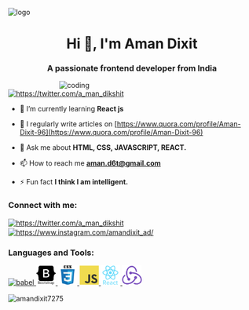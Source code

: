 ![logo](https://github.com/amandixit7275/amandixit7275/blob/main/Black%20Modern%20Minimalist%20Simple%20Technology%20Banner.png)

<h1 align="center">Hi 👋, I'm Aman Dixit</h1>
<h3 align="center">A passionate frontend developer from India</h3>
<img align= "right" alt="coding" width = "400" src= "https://user-images.githubusercontent.com/55389276/140866485-8fb1c876-9a8f-4d6a-98dc-08c4981eaf70.gif"/>

<p align="left"> <a href="https://twitter.com/https://twitter.com/a_man_dikshit" target="blank"><img src="https://img.shields.io/twitter/follow/https://twitter.com/a_man_dikshit?logo=twitter&style=for-the-badge" alt="https://twitter.com/a_man_dikshit" /></a> </p>

- 🌱 I’m currently learning **React js**

- 📝 I regularly write articles on [https://www.quora.com/profile/Aman-Dixit-96](https://www.quora.com/profile/Aman-Dixit-96)

- 💬 Ask me about **HTML, CSS, JAVASCRIPT, REACT.**

- 📫 How to reach me **aman.d6t@gmail.com**

- ⚡ Fun fact **I think I am intelligent.**

<h3 align="left">Connect with me:</h3>
<p align="left">
<a href="https://twitter.com/https://twitter.com/a_man_dikshit" target="blank"><img align="center" src="https://raw.githubusercontent.com/rahuldkjain/github-profile-readme-generator/master/src/images/icons/Social/twitter.svg" alt="https://twitter.com/a_man_dikshit" height="30" width="40" /></a>
<a href="https://instagram.com/https://www.instagram.com/amandixit_ad/" target="blank"><img align="center" src="https://raw.githubusercontent.com/rahuldkjain/github-profile-readme-generator/master/src/images/icons/Social/instagram.svg" alt="https://www.instagram.com/amandixit_ad/" height="30" width="40" /></a>
</p>

<h3 align="left">Languages and Tools:</h3>
<p align="left"> <a href="https://babeljs.io/" target="_blank" rel="noreferrer"> <img src="https://www.vectorlogo.zone/logos/babeljs/babeljs-icon.svg" alt="babel" width="40" height="40"/> </a> <a href="https://getbootstrap.com" target="_blank" rel="noreferrer"> <img src="https://raw.githubusercontent.com/devicons/devicon/master/icons/bootstrap/bootstrap-plain-wordmark.svg" alt="bootstrap" width="40" height="40"/> </a> <a href="https://www.w3schools.com/css/" target="_blank" rel="noreferrer"> <img src="https://raw.githubusercontent.com/devicons/devicon/master/icons/css3/css3-original-wordmark.svg" alt="css3" width="40" height="40"/> </a> <a href="https://developer.mozilla.org/en-US/docs/Web/JavaScript" target="_blank" rel="noreferrer"> <img src="https://raw.githubusercontent.com/devicons/devicon/master/icons/javascript/javascript-original.svg" alt="javascript" width="40" height="40"/> </a> <a href="https://reactjs.org/" target="_blank" rel="noreferrer"> <img src="https://raw.githubusercontent.com/devicons/devicon/master/icons/react/react-original-wordmark.svg" alt="react" width="40" height="40"/> </a> <a href="https://redux.js.org" target="_blank" rel="noreferrer"> <img src="https://raw.githubusercontent.com/devicons/devicon/master/icons/redux/redux-original.svg" alt="redux" width="40" height="40"/> </a> </p>

<p><img align="center" src="https://github-readme-stats.vercel.app/api/top-langs?username=amandixit7275&show_icons=true&locale=en&layout=compact" alt="amandixit7275" /></p>

